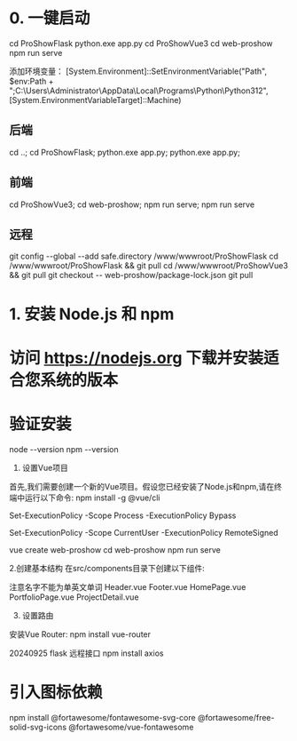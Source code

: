 # 0. 一键启动
cd ProShowFlask 
python.exe app.py
cd ProShowVue3
cd web-proshow
npm run serve




添加环境变量：
[System.Environment]::SetEnvironmentVariable("Path", $env:Path + ";C:\Users\Administrator\AppData\Local\Programs\Python\Python312", [System.EnvironmentVariableTarget]::Machine)
## 后端
cd ..; cd ProShowFlask; python.exe app.py;
python.exe app.py;
## 前端
cd ProShowVue3; cd web-proshow; npm run serve;
npm run serve
## 远程
git config --global --add safe.directory /www/wwwroot/ProShowFlask
cd /www/wwwroot/ProShowFlask && git pull
cd /www/wwwroot/ProShowVue3 && git pull
git checkout -- web-proshow/package-lock.json
git pull

# 1. 安装 Node.js 和 npm
# 访问 https://nodejs.org 下载并安装适合您系统的版本

# 验证安装
node --version
npm --version


1. 设置Vue项目

首先,我们需要创建一个新的Vue项目。假设您已经安装了Node.js和npm,请在终端中运行以下命令:
npm install -g @vue/cli

<!-- 临时更改执行策略 -->
Set-ExecutionPolicy -Scope Process -ExecutionPolicy Bypass
<!-- b) 永久更改执行策略(小心) -->
Set-ExecutionPolicy -Scope CurrentUser -ExecutionPolicy RemoteSigned
<!-- 不想更改执行策略，可以尝试直接使用Node.js运行Vue CLI -->

vue create web-proshow
cd web-proshow
npm run serve

2.创建基本结构
在src/components目录下创建以下组件:

注意名字不能为单英文单词
Header.vue
Footer.vue
HomePage.vue
PortfolioPage.vue
ProjectDetail.vue

3. 设置路由

安装Vue Router:
npm install vue-router


20240925
flask 远程接口
npm install axios

# 引入图标依赖
npm install @fortawesome/fontawesome-svg-core @fortawesome/free-solid-svg-icons @fortawesome/vue-fontawesome

